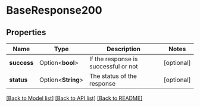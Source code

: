# BaseResponse200

## Properties

Name | Type | Description | Notes
------------ | ------------- | ------------- | -------------
**success** | Option<**bool**> | If the response is successful or not | [optional]
**status** | Option<**String**> | The status of the response | [optional]

[[Back to Model list]](../README.md#documentation-for-models) [[Back to API list]](../README.md#documentation-for-api-endpoints) [[Back to README]](../README.md)


